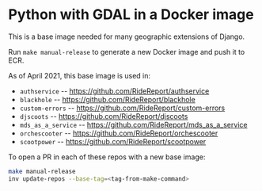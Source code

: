 Python with GDAL in a Docker image
===

This is a base image needed for many geographic extensions of Django.

Run `make manual-release` to generate a new Docker image and push it to ECR.

As of April 2021, this base image is used in:
 - `authservice` -- https://github.com/RideReport/authservice
 - `blackhole` -- https://github.com/RideReport/blackhole
 - `custom-errors` -- https://github.com/RideReport/custom-errors
 - `djscoots` -- https://github.com/RideReport/djscoots
 - `mds_as_a_service` -- https://github.com/RideReport/mds_as_a_service
 - `orchescooter` -- https://github.com/RideReport/orchescooter
 - `scootpower` -- https://github.com/RideReport/scootpower

To open a PR in each of these repos with a new base image:
```bash
make manual-release
inv update-repos --base-tag=<tag-from-make-command>
```
